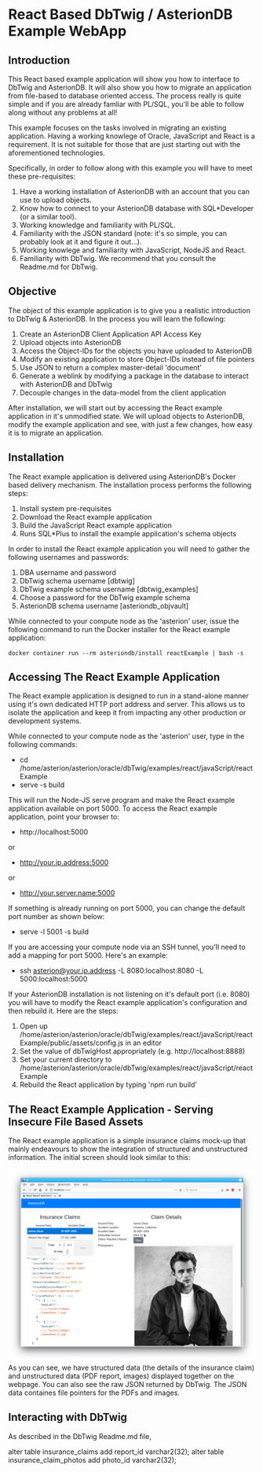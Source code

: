# React Based DbTwig / AsterionDB Example WebApp #

## Introduction ##

This React based example application will show you how to interface to DbTwig and AsterionDB.  It will also show you how to migrate an application from file-based to database oriented access.  The process really is quite simple and if you are already famliar with PL/SQL, you'll be able to follow along without any problems at all!

This example focuses on the tasks involved in migrating an existing application.  Having a working knowlege of Oracle, JavaScript and React is a requirement.  It is not suitable for those that are just starting out with the aforementioned technologies.

Specifically, in order to follow along with this example you will have to meet these pre-requisites:

  1.  Have a working installation of AsterionDB with an account that you can use to upload objects.
  2.  Know how to connect to your AsterionDB database with SQL*Developer (or a similar tool).
  3.  Working knowledge and familiarity with PL/SQL.
  4.  Familiarity with the JSON standard (note: it's so simple, you can probably look at it and figure it out...).
  5.  Working knowlege and familiarity with JavaScript, NodeJS and React.
  6.  Familiarity with DbTwig. We recommend that you consult the Readme.md for DbTwig.

## Objective ##

The object of this example application is to give you a realistic introduction to DbTwig & AsterionDB.  In the process you will learn the following:

  1.  Create an AsterionDB Client Application API Access Key
  2.  Upload objects into AsterionDB
  3.  Access the Object-IDs for the objects you have uploaded to AsterionDB
  4.  Modify an existing application to store Object-IDs instead of file pointers
  5.  Use JSON to return a complex master-detail 'document'
  6.  Generate a weblink by modifying a package in the database to interact with AsterionDB and DbTwig
  7.  Decouple changes in the data-model from the client application

After installation, we will start out by accessing the React example application in it's unmodified state.  We will upload objects to AsterionDB, modify the example application and see, with just a few changes, how easy it is to migrate an application.

## Installation ##

The React example application is delivered using AsterionDB's Docker based delivery mechanism.  The installation process performs the following steps:

  1.  Install system pre-requisites
  2.  Download the React example application
  3.  Build the JavaScript React example application
  4.  Runs SQL*Plus to install the example application's schema objects
  
In order to install the React example application you will need to gather the following usernames and passwords:

  1.  DBA username and password
  2.  DbTwig schema username [dbtwig]
  3.  DbTwig example schema username [dbtwig_examples] 
  4.  Choose a password for the DbTwig example schema
  5.  AsterionDB schema username [asteriondb_objvault]
  
While connected to your compute node as the 'asterion' user, issue the following command to run the Docker installer for the React example application:

    docker container run --rm asteriondb/install reactExample | bash -s

## Accessing The React Example Application ##

The React example application is designed to run in a stand-alone manner using it's own dedicated HTTP port address and server.  This allows us to isolate the application and keep it from impacting any other production or development systems.

While connected to your compute node as the 'asterion' user, type in the following commands:

  * cd /home/asterion/asterion/oracle/dbTwig/examples/react/javaScript/reactExample
  * serve -s build

This will run the Node-JS serve program and make the React example application available on port 5000.  To access the React example application, point your browser to:

  * http://localhost:5000
    
or

  * http://your.ip.address:5000

or

  * http://your.server.name:5000

If something is already running on port 5000, you can change the default port number as shown below:

  * serve -l 5001 -s build

If you are accessing your compute node via an SSH tunnel, you'll need to add a mapping for port 5000.  Here's an example:

  * ssh asterion@your.ip.address -L 8080:localhost:8080 -L 5000:localhost:5000

If your AsterionDB installation is not listening on it's default port (i.e. 8080) you will have to modify the React example application's configuration and then rebuild it.  Here are the steps:

  1.  Open up /home/asterion/asterion/oracle/dbTwig/examples/react/javaScript/reactExample/public/assets/config.js in an editor
  2.  Set the value of dbTwigHost appropriately (e.g. http://localhost:8888)
  3.  Set your current directory to /home/asterion/asterion/oracle/dbTwig/examples/react/javaScript/reactExample
  4.  Rebuild the React application by typing 'npm run build'

## The React Example Application - Serving Insecure File Based Assets ##

The React example application is a simple insurance claims mock-up that mainly endeavours to show the integration of structured and unstructured information.  The initial screen should look similar to this:

![Initial React Example Screen](./initialScreen.png)
As you can see, we have structured data (the details of the insurance claim) and unstructured data (PDF report, images) displayed together on the webpage.  You can also see the raw JSON returned by DbTwig.  The JSON data containes file pointers for the PDFs and images.

## Interacting with DbTwig ##

As described in the DbTwig Readme.md file, 

alter table insurance_claims add report_id varchar2(32);
alter table insurance_claim_photos add photo_id varchar2(32);